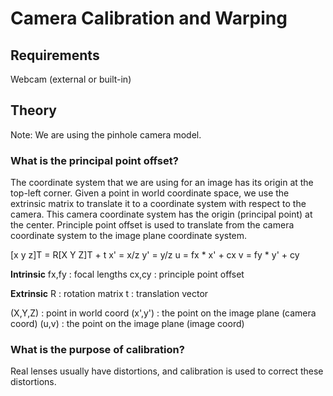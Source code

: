 
# Camera Calibration and Warping

## Requirements
Webcam (external or built-in)

## Theory
Note: We are using the pinhole camera model.

### What is the principal point offset?

The coordinate system that we are using for an image has its origin at the top-left corner. Given a point in world coordinate space, we use the extrinsic matrix to translate it to a coordinate system with respect to the camera. This camera coordinate system has the origin (principal point) at the center. Principle point offset is used to translate from the camera coordinate system to the image plane coordinate system.

[x y z]T = R[X Y Z]T + t
x' = x/z
y' = y/z
u = fx * x' + cx
v = fy * y' + cy

**Intrinsic**
fx,fy   : focal lengths
cx,cy   : principle point offset

**Extrinsic**
R       : rotation matrix
t       : translation vector

(X,Y,Z) : point in world coord
(x',y') : the point on the image plane (camera coord)
(u,v)   : the point on the image plane (image coord)

### What is the purpose of calibration?
Real lenses usually have distortions, and calibration is used to correct these distortions.
